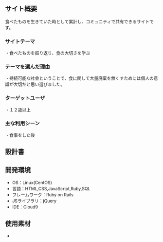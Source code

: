 # <taberu>

## サイト概要
食べたものを生きていた時として累計し、コミュニティで共有できるサイトです。

### サイトテーマ
・食べたものを振り返り、食の大切さを学ぶ

### テーマを選んだ理由
・持続可能な社会ということで、食に関して大量廃棄を無くすためには個人の意識が大切だと思い選びました。

### ターゲットユーザ
・１２歳以上

### 主な利用シーン
・食事をした後

## 設計書


## 開発環境
- OS：Linux(CentOS)
- 言語：HTML,CSS,JavaScript,Ruby,SQL
- フレームワーク：Ruby on Rails
- JSライブラリ：jQuery
- IDE：Cloud9

## 使用素材
- 
